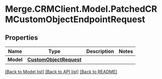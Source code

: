 # Merge.CRMClient.Model.PatchedCRMCustomObjectEndpointRequest

## Properties

Name | Type | Description | Notes
------------ | ------------- | ------------- | -------------
**Model** | [**CustomObjectRequest**](CustomObjectRequest.md) |  | 

[[Back to Model list]](../README.md#documentation-for-models) [[Back to API list]](../README.md#documentation-for-api-endpoints) [[Back to README]](../README.md)

